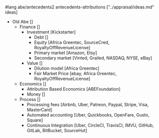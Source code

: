 #lang abe/antecedents2 antecedents-attributions ["../appraisal/ideas.md" ideas]

* Old Abe []
  * Finance []
    * Investment [Kickstarter]
      * Debt []
      * Equity [Africa Greentec, SourceCred, RoyaltyOffRevenueLicense]
      * Primary market [Amazon, Etsy]
      * Secondary market [Vinted, Grailed, NASDAQ, NYSE, eBay]
    * Value []
      * Dilution model [Africa Greentec]
      * Fair Market Price [ebay, Africa Greentec, RoyaltyOffRevenueLicense]
  * Economics []
    * Attribution Based Economics [ABEFoundation]
    * Money []
  * Process []
    * Processing fees [Airbnb, Uber, Patreon, Paypal, Stripe, Visa, MasterCard]
    * Automated accounting [Uber, Quickbooks, OpenFare, Gusto, Square]
    * Continuous Integration [Uber, CircleCI, TravisCI, IMVU, GitHub, GitLab, BitBucket, SourceHut]
